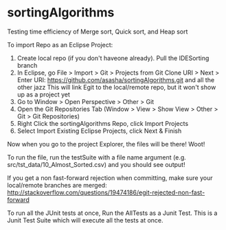 # sortingAlgorithms
Testing time efficiency of Merge sort, Quick sort, and Heap sort


To import Repo as an Eclipse Project:

1. Create local repo (if you don't haveone already). Pull the IDESorting branch
2. In Eclipse, go File > Import > Git > Projects from Git 
        Clone URI > Next > Enter URI: https://github.com/asasha/sortingAlgorithms.git and all the other jazz
	This will link Egit to the local/remote repo, but it won't show up as a project yet
3. Go to Window > Open Perspective > Other > Git
4. Open the Git Repositories Tab (Window > View > Show View > Other > Git > Git Repositories)
5. Right Click the sortingAlgorithms Repo, click Import Projects
6. Select Import Existing Eclipse Projects, click Next & Finish

Now when you go to the project Explorer, the files will be there!  Woot!

To run the file, run the testSuite with a file name argument (e.g. src/tst_data/10_Almost_Sorted.csv) and you should see output!


If you get a non fast-forward rejection when committing, make sure your local/remote branches are merged:
  http://stackoverflow.com/questions/19474186/egit-rejected-non-fast-forward

To run all the JUnit tests at once, Run the AllTests as a Junit Test. This is a Junit Test Suite which will execute all the tests at once.